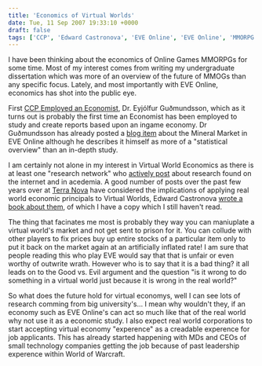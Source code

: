 ```yaml
---
title: 'Economics of Virtual Worlds'
date: Tue, 11 Sep 2007 19:33:10 +0000
draft: false
tags: ['CCP', 'Edward Castronova', 'EVE Online', 'EVE Online', 'MMORPG', 'Nate Combs', 'Terra Nova']
---
```


I have been thinking about the economics of Online Games MMORPGs for some time. Most of my interest comes from writing my undergraduate dissertation which was more of an overview of the future of MMOGs than any specific focus. Lately, and most importantly with EVE Online, economics has shot into the public eye.

First [CCP Employed an Economist](https://web.archive.org/web/20080503172606/http://www.ccpgames.com/press/press_releases.asp?pressReleaseID=34), Dr. Eyjólfur Guðmundsson, which as it turns out is probably the first time an Economist has been employed to study and create reports based upon an ingame economy. Dr Guðmundsson has already posted a [blog item](https://web.archive.org/web/20080211093734/http://myeve.eve-online.com/devblog.asp?a=blog&bid=498) about the Mineral Market in EVE Online although he describes it himself as more of a "statistical overview" than an in-depth study.

I am certainly not alone in my interest in Virtual World Economics as there is at least one "research network" who [actively post](http://virtual-economy.org/) about research found on the internet and in acedemia. A good number of posts over the past few years over at [Terra Nova](http://terranova.blogs.com/) have considered the implications of applying real world economic principals to Virtual Worlds, Edward Castronova [wrote a book about them](http://www.amazon.co.uk/Synthetic-Worlds-Business-Culture-Online/dp/0226096270/ref=sr_1_1/203-2687914-0440752?ie=UTF8&s=books&qid=1189538439&sr=1-1), of which I have a copy which I still haven't read.

The thing that facinates me most is probably they way you can maniuplate a virtual world's market and not get sent to prison for it. You can collude with other players to fix prices buy up entire stocks of a particular item only to put it back on the market again at an artificially inflated rate! I am sure that people reading this who play EVE would say that that is unfair or even worthy of outwrite wrath. However who is to say that it is a bad thing? it all leads on to the Good vs. Evil argument and the question "is it wrong to do something in a virtual world just because it is wrong in the real world?" 

So what does the future hold for virtual economys, well I can see lots of research comming from big university's... I mean why wouldn't they, if an economy such as EVE Online's can act so much like that of the real world why not use it as a economic study. I also expect real world corporations to start accepting virtual economy "experence" as a creadable experence for job applicants. This has already started happening with MDs and CEOs of small technology companies getting the job because of past leadership experence within World of Warcraft.